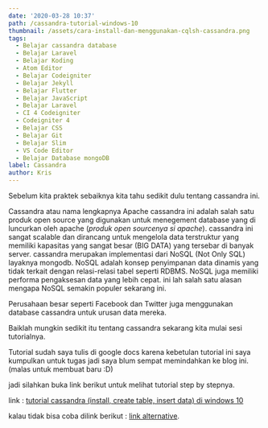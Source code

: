 ```yaml
---
date: '2020-03-28 10:37'
path: /cassandra-tutorial-windows-10
thumbnail: /assets/cara-install-dan-menggunakan-cqlsh-cassandra.png
tags:
  - Belajar cassandra database
  - Belajar Laravel
  - Belajar Koding
  - Atom Editor
  - Belajar Codeigniter
  - Belajar Jekyll
  - Belajar Flutter
  - Belajar JavaScript
  - Belajar Laravel
  - CI 4 Codeigniter
  - Codeigniter 4
  - Belajar CSS
  - Belajar Git
  - Belajar Slim
  - VS Code Editor
  - Belajar Database mongoDB
label: Cassandra
author: Kris
---
```

Sebelum kita praktek sebaiknya kita tahu sedikit dulu tentang cassandra ini. 

Cassandra atau nama lengkapnya Apache cassandra ini adalah salah satu produk open source yang digunakan untuk menegement database yang di luncurkan oleh apache (_produk open sourcenya si apache_). cassandra ini sangat scalable dan dirancang untuk mengelola data terstruktur yang memiliki kapasitas yang sangat besar (BIG DATA) yang tersebar di banyak server. cassandra merupakan implementasi dari NoSQL (Not Only SQL) layaknya mongodb. NoSQL adalah konsep penyimpanan data dinamis yang tidak terkait dengan relasi-relasi tabel seperti RDBMS. NoSQL juga memiliki performa pengaksesan data yang lebih cepat. ini lah salah satu alasan mengapa NoSQL semakin populer sekarang ini.

Perusahaan besar seperti Facebook dan Twitter juga menggunakan database cassandra untuk urusan data mereka.



Baiklah mungkin sedikit itu tentang cassandra sekarang kita mulai sesi tutorialnya. 

Tutorial sudah saya tulis di google docs karena kebetulan tutorial ini saya kumpulkan untuk tugas jadi saya blum sempat memindahkan ke blog ini. (malas untuk membuat baru :D)

jadi silahkan buka link berikut untuk melihat tutorial step by stepnya.

link : [tutorial cassandra (install, create table, insert data) di windows 10](https://docs.google.com/document/d/1SQ6HGdOplMlBCpo_qRlRDm-IkoQZOQW1d8_vwkfJ2aI/edit?usp=sharing)

kalau tidak bisa coba dilink berikut : [link alternative](https://docs.google.com/document/d/1SQ6HGdOplMlBCpo_qRlRDm-IkoQZOQW1d8_vwkfJ2aI/edit?usp=sharing).
